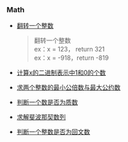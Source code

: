 ### Math

- [翻转一个整数](/reverse_int.cpp)

  > 翻转一个整数  
  > ex：x = 123， return  321  
  > ex：x = -918，return -819

- [计算x的二进制表示中1和0的个数](/bit_count.cpp)

- [求两个整数的最小公倍数与最大公约数](/lcm_gcd.cpp)

- [判断一个数是否为质数](/prime.cpp)

- [求解斐波那契数列](/fib.cpp)
- [判断一个整数是否为回文数](/is_palindrome.cpp)